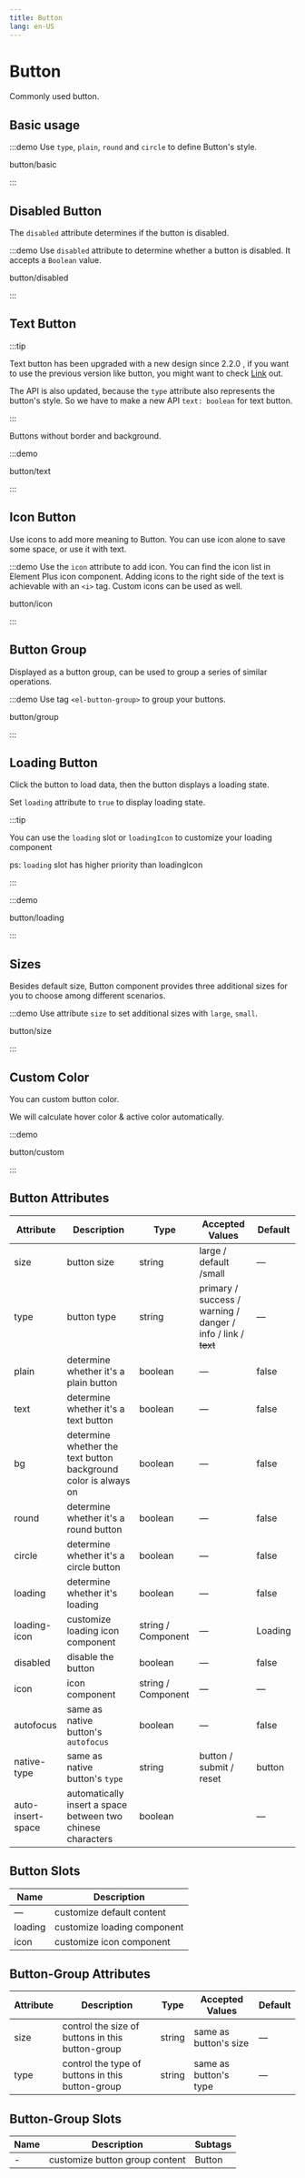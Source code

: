 ```yaml
---
title: Button
lang: en-US
---
```


# Button

Commonly used button.

## Basic usage

:::demo Use `type`, `plain`, `round` and `circle` to define Button's style.

button/basic

:::

## Disabled Button

The `disabled` attribute determines if the button is disabled.

:::demo Use `disabled` attribute to determine whether a button is disabled. It accepts a `Boolean` value.

button/disabled

:::

## Text Button

:::tip

Text button has been upgraded with a new design since <el-tag round effect="plain" size="small">2.2.0</el-tag> , if you want to use the
previous version like button, you might want to check [Link](./link.md#basic) out.

The API is also updated, because the `type` attribute also represents the button's style. So we have to make a new API
`text: boolean` for text button.

:::

Buttons without border and background.

:::demo

button/text

:::

## Icon Button

Use icons to add more meaning to Button. You can use icon alone to save some space, or use it with text.

:::demo Use the `icon` attribute to add icon. You can find the icon list in Element Plus icon component. Adding icons to the right side of the text is achievable with an `<i>` tag. Custom icons can be used as well.

button/icon

:::

## Button Group

Displayed as a button group, can be used to group a series of similar operations.

:::demo Use tag `<el-button-group>` to group your buttons.

button/group

:::

## Loading Button

Click the button to load data, then the button displays a loading state.

Set `loading` attribute to `true` to display loading state.

:::tip

You can use the `loading` slot or `loadingIcon` to customize your loading component

ps: `loading` slot has higher priority than loadingIcon

:::

:::demo

button/loading

:::

## Sizes

Besides default size, Button component provides three additional sizes for you to choose among different scenarios.

:::demo Use attribute `size` to set additional sizes with `large`, `small`.

button/size

:::

## Custom Color <VersionTag version="beta" />

You can custom button color.

We will calculate hover color & active color automatically.

:::demo

button/custom

:::

## Button Attributes

| Attribute                           | Description                                                     | Type               | Accepted Values                                                                                     | Default |
| ----------------------------------- | --------------------------------------------------------------- | ------------------ | --------------------------------------------------------------------------------------------------- | ------- |
| size                                | button size                                                     | string             | large / default /small                                                                              | —       |
| type                                | button type                                                     | string             | primary / success / warning / danger / info / link <VersionTag version="2.2.1" /> / <del>text</del> | —       |
| plain                               | determine whether it's a plain button                           | boolean            | —                                                                                                   | false   |
| text <VersionTag version="2.2.0" /> | determine whether it's a text button                            | boolean            | —                                                                                                   | false   |
| bg <VersionTag version="2.2.0" />   | determine whether the text button background color is always on | boolean            | —                                                                                                   | false   |
| round                               | determine whether it's a round button                           | boolean            | —                                                                                                   | false   |
| circle                              | determine whether it's a circle button                          | boolean            | —                                                                                                   | false   |
| loading                             | determine whether it's loading                                  | boolean            | —                                                                                                   | false   |
| loading-icon                        | customize loading icon component                                | string / Component | —                                                                                                   | Loading |
| disabled                            | disable the button                                              | boolean            | —                                                                                                   | false   |
| icon                                | icon component                                                  | string / Component | —                                                                                                   | —       |
| autofocus                           | same as native button's `autofocus`                             | boolean            | —                                                                                                   | false   |
| native-type                         | same as native button's `type`                                  | string             | button / submit / reset                                                                             | button  |
| auto-insert-space                   | automatically insert a space between two chinese characters     | boolean            |                                                                                                     | —       |

## Button Slots

| Name    | Description                 |
| ------- | --------------------------- |
| —       | customize default content   |
| loading | customize loading component |
| icon    | customize icon component    |

## Button-Group Attributes

| Attribute | Description                                      | Type   | Accepted Values       | Default |
| --------- | ------------------------------------------------ | ------ | --------------------- | ------- |
| size      | control the size of buttons in this button-group | string | same as button's size | —       |
| type      | control the type of buttons in this button-group | string | same as button's type | —       |

## Button-Group Slots

| Name | Description                    | Subtags |
| ---- | ------------------------------ | ------- |
| -    | customize button group content | Button  |
